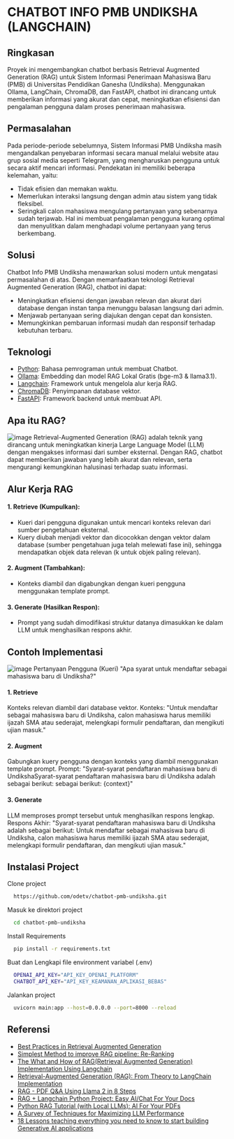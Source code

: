 # CHATBOT INFO PMB UNDIKSHA (LANGCHAIN)

## Ringkasan

Proyek ini mengembangkan chatbot berbasis Retrieval Augmented Generation (RAG) untuk Sistem Informasi Penerimaan Mahasiswa Baru (PMB) di Universitas Pendidikan Ganesha (Undiksha). Menggunakan Ollama, LangChain, ChromaDB, dan FastAPI, chatbot ini dirancang untuk memberikan informasi yang akurat dan cepat, meningkatkan efisiensi dan pengalaman pengguna dalam proses penerimaan mahasiswa.

## Permasalahan

Pada periode-periode sebelumnya, Sistem Informasi PMB Undiksha masih mengandalkan penyebaran informasi secara manual melalui website atau grup sosial media seperti Telegram, yang mengharuskan pengguna untuk secara aktif mencari informasi. Pendekatan ini memiliki beberapa kelemahan, yaitu:

- Tidak efisien dan memakan waktu.
- Memerlukan interaksi langsung dengan admin atau sistem yang tidak fleksibel.
- Seringkali calon mahasiswa mengulang pertanyaan yang sebenarnya sudah terjawab.
  Hal ini membuat pengalaman pengguna kurang optimal dan menyulitkan dalam menghadapi volume pertanyaan yang terus berkembang.

## Solusi

Chatbot Info PMB Undiksha menawarkan solusi modern untuk mengatasi permasalahan di atas. Dengan memanfaatkan teknologi Retrieval Augmented Generation (RAG), chatbot ini dapat:

- Meningkatkan efisiensi dengan jawaban relevan dan akurat dari database dengan instan tanpa menunggu balasan langsung dari admin.
- Menjawab pertanyaan sering diajukan dengan cepat dan konsisten.
- Memungkinkan pembaruan informasi mudah dan responsif terhadap kebutuhan terbaru.

## Teknologi

- [Python](https://www.python.org/): Bahasa pemrograman untuk membuat Chatbot.
- [Ollama](https://ollama.com/): Embedding dan model RAG Lokal Gratis (bge-m3 & llama3.1).
- [Langchain](https://www.langchain.com/): Framework untuk mengelola alur kerja RAG.
- [ChromaDB](https://www.trychroma.com/): Penyimpanan database vektor.
- [FastAPI](https://fastapi.tiangolo.com/): Framework backend untuk membuat API.

## Apa itu RAG?

![image](https://gradientflow.com/wp-content/uploads/2023/10/newsletter87-RAG-simple.png)
Retrieval-Augmented Generation (RAG) adalah teknik yang dirancang untuk meningkatkan kinerja Large Language Model (LLM) dengan mengakses informasi dari sumber eksternal. Dengan RAG, chatbot dapat memberikan jawaban yang lebih akurat dan relevan, serta mengurangi kemungkinan halusinasi terhadap suatu informasi.

## Alur Kerja RAG

#### 1. Retrieve (Kumpulkan):

- Kueri dari pengguna digunakan untuk mencari konteks relevan dari sumber pengetahuan eksternal.
- Kuery diubah menjadi vektor dan dicocokkan dengan vektor dalam database (sumber pengetahuan juga telah melewati fase ini), sehingga mendapatkan objek data relevan (k untuk objek paling relevan).

#### 2. Augment (Tambahkan):

- Konteks diambil dan digabungkan dengan kueri pengguna menggunakan template prompt.

#### 3. Generate (Hasilkan Respon):

- Prompt yang sudah dimodifikasi struktur datanya dimasukkan ke dalam LLM untuk menghasilkan respons akhir.

## Contoh Implementasi

![image](https://miro.medium.com/v2/resize:fit:828/format:webp/1*h5SO9Hqu1YVYQVEIsWGZBg.png)
Pertanyaan Pengguna (Kueri) "Apa syarat untuk mendaftar sebagai mahasiswa baru di Undiksha?"

#### 1. Retrieve

Konteks relevan diambil dari database vektor.
Konteks: "Untuk mendaftar sebagai mahasiswa baru di Undiksha, calon mahasiswa harus memiliki ijazah SMA atau sederajat, melengkapi formulir pendaftaran, dan mengikuti ujian masuk."

#### 2. Augment

Gabungkan kuery pengguna dengan konteks yang diambil menggunakan template prompt.
Prompt: "Syarat-syarat pendaftaran mahasiswa baru di UndikshaSyarat-syarat pendaftaran mahasiswa baru di Undiksha adalah sebagai berikut: sebagai berikut: {context}"

#### 3. Generate

LLM memproses prompt tersebut untuk menghasilkan respons lengkap.
Respons Akhir: "Syarat-syarat pendaftaran mahasiswa baru di Undiksha adalah sebagai berikut: Untuk mendaftar sebagai mahasiswa baru di Undiksha, calon mahasiswa harus memiliki ijazah SMA atau sederajat, melengkapi formulir pendaftaran, dan mengikuti ujian masuk."

## Instalasi Project

Clone project

```bash
  https://github.com/odetv/chatbot-pmb-undiksha.git
```

Masuk ke direktori project

```bash
  cd chatbot-pmb-undiksha
```

Install Requirements

```bash
  pip install -r requirements.txt
```

Buat dan Lengkapi file environment variabel (.env)

```bash
  OPENAI_API_KEY="API_KEY_OPENAI_PLATFORM"
  CHATBOT_API_KEY="API_KEY_KEAMANAN_APLIKASI_BEBAS"
```

Jalankan project

```bash
  uvicorn main:app --host=0.0.0.0 --port=8000 --reload
```

## Referensi

- [Best Practices in Retrieval Augmented Generation](https://gradientflow.substack.com/p/best-practices-in-retrieval-augmented)
- [Simplest Method to improve RAG pipeline: Re-Ranking](https://medium.com/etoai/simplest-method-to-improve-rag-pipeline-re-ranking-cf6eaec6d544)
- [The What and How of RAG(Retrieval Augmented Generation) Implementation Using Langchain](https://srinivas-mahakud.medium.com/the-what-and-how-of-retrieval-augmented-generation-8e4a05c08a50)
- [Retrieval-Augmented Generation (RAG): From Theory to LangChain Implementation](https://towardsdatascience.com/retrieval-augmented-generation-rag-from-theory-to-langchain-implementation-4e9bd5f6a4f2)
- [RAG - PDF Q&A Using Llama 2 in 8 Steps](https://medium.com/@Sanjjushri/rag-pdf-q-a-using-llama-2-in-8-steps-021a7dbe26e1)
- [RAG + Langchain Python Project: Easy AI/Chat For Your Docs](https://youtu.be/tcqEUSNCn8I)
- [Python RAG Tutorial (with Local LLMs): Al For Your PDFs](https://youtu.be/2TJxpyO3ei4)
- [A Survey of Techniques for Maximizing LLM Performance](https://youtu.be/ahnGLM-RC1Y)
- [18 Lessons teaching everything you need to know to start building Generative AI applications](https://microsoft.github.io/generative-ai-for-beginners/#/)
